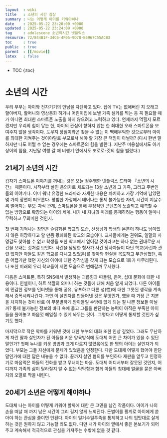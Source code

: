 ```yaml
---
layout  : wiki
title   : 소년의 시간 감상 
summary : 나는 어떻게 아이를 키워야하나 
date    : 2025-05-22 23:20:00 +0900
updated : 2025-05-22 23:24:09 +0900
tag     : adolescene 소년의시간 넷플릭스 
resource: 72/844B1F-34C6-4F05-9D78-B5967C55ACB3
toc     : true
public  : true
parent  : [[/movie]] 
latex   : false
---
```

* TOC
{:toc}

# 소년의 시간
 
우리 부부는 아이와 전자기기의 만남을 차단하고 있다. 집에 TV는 없애버린 지 오래고 할아버지, 할머니와 영상통화 하거나 어린이집에 보낼 가족 셀카를 찍는 등 꼭 필요할 때가 아니면 최대한 스마트폰 노출을 하지 않으려고 노력하고 있다. 언제까지 먹힐지 모르겠지만 우리의 힘이 닿는 한, 아이의 관심이 향하지 않는 한 최대한 오래 스마트폰을 보여주지 않을 생각이다. 도무지 장점이라곤 찾을 수 없는 이 백해무익한 것으로부터 아이를 최대한 지켜주는 것이야말로 부모로서 해야 할 가장 큰 책임이 아닐까? (다시 한번 말하지만 나도 어쩔 수 없는 경우에는 스마트폰의 힘을 빌린다. 지난주 미용실에서도 아기상어의 힘을, 지난달 여행 갈 때 비행기 안에서도 뽀로로-갓의 힘을 빌렸다.)
 
## 21세기 소년의 시간
갑자기 스마트폰 이야기를 꺼내는 것은 오늘 정주행한 넷플릭스 드라마 『소년의 시간』 때문이다. 시작부터 살인 용의자로 체포되는 13살 소년과 그 가족, 그리고 주변인들의 이야기다. 이미 워낙 유명한 드라마라 자세한 내용은 차치하고 가장 기억에 남았던 몇 가지 장면이 떠오른다. 평범한 가정에서 태어나는 통제 불가능한 자녀, 시간이 지날수록 멀어지는 부모-자식 관계, 스마트폰을 통해 부정적인 콘텐츠에 노출되고 예측할 수 없는 방향으로 확장되는 아이의 세계. 내가 내 자녀의 미래를 통제하려는 행동이 얼마나 무력하고 무의미한 것인지.
 
첫 번째 기억나는 장면은 슬럼화된 학교의 모습, 선생님과 학생의 본분이 하나도 남아있지 않은 허망하다고 할 만큼 황폐화된 학교의 모습이다. 교사들에게는 권위도, 일말의 사명감도 찾아볼 수 없고 학생들 또한 학교에서 얻어갈 것이라고는 하나 없는 권태로운 시간을 보내는 것처럼 보인다. 사건을 담당한 형사가 사건 당사자들이 다닌 학교(사건과 관련 없지만 아들도 같은 학교를 다니고 있었음)를 찾아와 현실을 목도하고 무관심했던, 혹은 어렵기만 했던 자신의 아이에 대한 경각심을 갖게 되는 모습으로 1화가 마무리된다. 나 또한 미래의 우리 학교들이 저런 모습으로 변해갈까 무서웠다.
 
다음은 스마트폰, 특히 SNS에서 발생하는 괴롭힘과 따돌림, 은어, 십대 문화에 대한 내용이다. 인셀이니, 하트 색깔의 의미니 하는 것들에 대해 처음 알게 되었다. 다른 아이들의 민감한 정보를 인터넷을 통해 공유, 유포하고 다른 성(性)에 대한 그릇된 생각을 계속해서 증폭시켜나간다. 과연 이 살인자를 만들어낸 것은 무엇인가, 했을 때 가장 큰 지분을 차지하는 것이 바로 이 무분별하게 받아들일 수밖에 없게 되는 질 나쁜 정보들 아닐까? 통제 불가능한 정보의 바다 속에 옳고 그름을 판단하는 능력이 아직은 부족한 아이들을 풀어놓고 마음껏 헤엄칠 수 있게 놔두는 것이.. 그렇다고 어떻게 통제할 것인가 싶기도 했다.
 
마지막으로 작은 악마를 키워낸 것에 대한 부부의 대화 또한 인상 깊었다. 그래도 무난하게 자란 딸과 살인자가 된 아들을 키운 양육방식에 도대체 어떤 큰 차이가 있을 수 있단 말인가? 첫째 누나를 키운 방법과 크게 다르지 않았음에도 한 명의 아이는 살인자가 되었다. 부모는 그들 자신에게 문제가 있었음을 인정한다. 다만 도대체 어떻게 했어야 한단 말인가에 대한 답은 내놓을 수 없다. 끝까지 살인 혐의를 부인하다 재판을 앞두고 인정하기로 마음먹은 아들의 전화를 받고 무너지는 마음. 도대체 어디서부터 잘못된 것인지, 어디까지 가족의 삶이 달라질지 알 수 없는 막막함과 함께 아들의 침대에 얼굴을 묻은 아버지의 오열로 막을 내린다.
 
## 20세기 소년은 어떻게 해야하나
도대체 나는 아이를 어떻게 키워야 할까에 대한 큰 고민을 남긴 작품이다. 아이가 나의 손을 떠날 때 까지 남은 시간이 그리 길지 않게 느껴진다. 돈벌이를 핑계로 아이에게 쏟아야 하는 관심을 줄이면 안된다. 아이의 일거수일투족을 통제하고 나의 입맛대로 살게 하는 것은 원하지 않고 가능할 리도 없다. 다만 내가 아이의 옆에서 좋은 본보기가 되어주고 계속해서 적극적으로 관심을 가져주는 수밖에 없을 것 같다.
